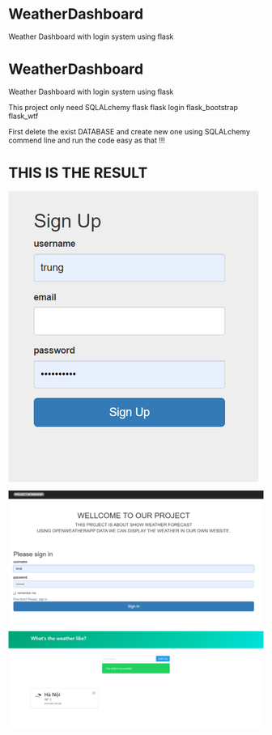 # WeatherDashboard
Weather Dashboard with login system using flask 

# WeatherDashboard
Weather Dashboard with login system using flask 

<p>This project only need SQLALchemy flask flask login flask_bootstrap flask_wtf </p>
First delete the exist DATABASE and create new one using SQLALchemy commend line and run the code easy as that !!!
<h1> THIS IS THE RESULT</h1> 
  
![usersignin](user-signin.png)

![userlogin](user-login.png)
![weather](weather.png)
